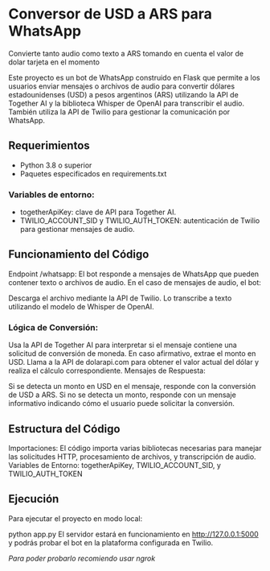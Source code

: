 # Conversor de USD a ARS para WhatsApp
Convierte tanto audio como texto a ARS tomando en cuenta el valor de dolar tarjeta en el momento

Este proyecto es un bot de WhatsApp construido en Flask que permite a los usuarios enviar mensajes o archivos de audio para convertir dólares estadounidenses (USD) a pesos argentinos (ARS) utilizando la API de Together AI y la biblioteca Whisper de OpenAI para transcribir el audio. También utiliza la API de Twilio para gestionar la comunicación por WhatsApp.

## Requerimientos
- Python 3.8 o superior
- Paquetes especificados en requirements.txt

### Variables de entorno:
- togetherApiKey: clave de API para Together AI.
- TWILIO_ACCOUNT_SID y TWILIO_AUTH_TOKEN: autenticación de Twilio para gestionar mensajes de audio.


## Funcionamiento del Código
Endpoint /whatsapp: El bot responde a mensajes de WhatsApp que pueden contener texto o archivos de audio. En el caso de mensajes de audio, el bot:

Descarga el archivo mediante la API de Twilio.
Lo transcribe a texto utilizando el modelo de Whisper de OpenAI.

### Lógica de Conversión:

Usa la API de Together AI para interpretar si el mensaje contiene una solicitud de conversión de moneda. En caso afirmativo, extrae el monto en USD.
Llama a la API de dolarapi.com para obtener el valor actual del dólar y realiza el cálculo correspondiente.
Mensajes de Respuesta:

Si se detecta un monto en USD en el mensaje, responde con la conversión de USD a ARS.
Si no se detecta un monto, responde con un mensaje informativo indicando cómo el usuario puede solicitar la conversión.

## Estructura del Código

Importaciones: El código importa varias bibliotecas necesarias para manejar las solicitudes HTTP, procesamiento de archivos, y transcripción de audio.
Variables de Entorno: togetherApiKey, TWILIO_ACCOUNT_SID, y TWILIO_AUTH_TOKEN

## Ejecución
Para ejecutar el proyecto en modo local:

python app.py
El servidor estará en funcionamiento en http://127.0.0.1:5000 y podrás probar el bot en la plataforma configurada en Twilio.

*Para poder probarlo recomiendo usar ngrok*
